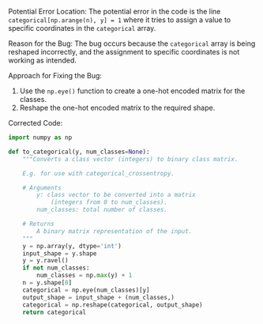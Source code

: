 Potential Error Location:
The potential error in the code is the line `categorical[np.arange(n), y] = 1` where it tries to assign a value to specific coordinates in the `categorical` array.

Reason for the Bug:
The bug occurs because the `categorical` array is being reshaped incorrectly, and the assignment to specific coordinates is not working as intended.

Approach for Fixing the Bug:
1. Use the `np.eye()` function to create a one-hot encoded matrix for the classes.
2. Reshape the one-hot encoded matrix to the required shape.

Corrected Code:

```python
import numpy as np

def to_categorical(y, num_classes=None):
    """Converts a class vector (integers) to binary class matrix.

    E.g. for use with categorical_crossentropy.

    # Arguments
        y: class vector to be converted into a matrix
            (integers from 0 to num_classes).
        num_classes: total number of classes.

    # Returns
        A binary matrix representation of the input.
    """
    y = np.array(y, dtype='int')
    input_shape = y.shape
    y = y.ravel()
    if not num_classes:
        num_classes = np.max(y) + 1
    n = y.shape[0]
    categorical = np.eye(num_classes)[y]
    output_shape = input_shape + (num_classes,)
    categorical = np.reshape(categorical, output_shape)
    return categorical
```